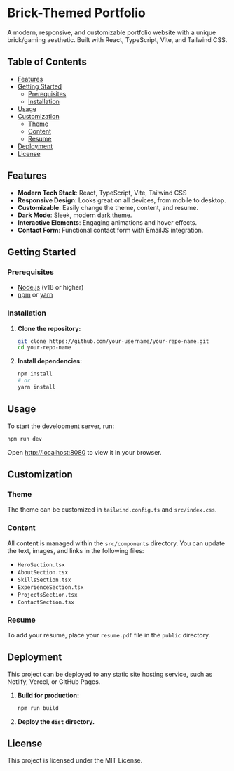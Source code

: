 # Brick-Themed Portfolio

A modern, responsive, and customizable portfolio website with a unique brick/gaming aesthetic. Built with React, TypeScript, Vite, and Tailwind CSS.

## Table of Contents

- [Features](#features)
- [Getting Started](#getting-started)
  - [Prerequisites](#prerequisites)
  - [Installation](#installation)
- [Usage](#usage)
- [Customization](#customization)
  - [Theme](#theme)
  - [Content](#content)
  - [Resume](#resume)
- [Deployment](#deployment)
- [License](#license)

## Features

- **Modern Tech Stack**: React, TypeScript, Vite, Tailwind CSS
- **Responsive Design**: Looks great on all devices, from mobile to desktop.
- **Customizable**: Easily change the theme, content, and resume.
- **Dark Mode**: Sleek, modern dark theme.
- **Interactive Elements**: Engaging animations and hover effects.
- **Contact Form**: Functional contact form with EmailJS integration.

## Getting Started

### Prerequisites

- [Node.js](https://nodejs.org/) (v18 or higher)
- [npm](https://www.npmjs.com/) or [yarn](https://yarnpkg.com/)

### Installation

1.  **Clone the repository:**
    ```bash
    git clone https://github.com/your-username/your-repo-name.git
    cd your-repo-name
    ```

2.  **Install dependencies:**
    ```bash
    npm install
    # or
    yarn install
    ```

## Usage

To start the development server, run:

```bash
npm run dev
```

Open [http://localhost:8080](http://localhost:8080) to view it in your browser.

## Customization

### Theme

The theme can be customized in `tailwind.config.ts` and `src/index.css`.

### Content

All content is managed within the `src/components` directory. You can update the text, images, and links in the following files:

- `HeroSection.tsx`
- `AboutSection.tsx`
- `SkillsSection.tsx`
- `ExperienceSection.tsx`
- `ProjectsSection.tsx`
- `ContactSection.tsx`

### Resume

To add your resume, place your `resume.pdf` file in the `public` directory.

## Deployment

This project can be deployed to any static site hosting service, such as Netlify, Vercel, or GitHub Pages.

1.  **Build for production:**
    ```bash
    npm run build
    ```

2.  **Deploy the `dist` directory.**

## License

This project is licensed under the MIT License.
